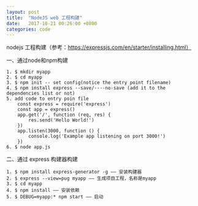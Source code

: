 ```yaml
---
layout: post
title:  "NodeJS web 工程构建"
date:   2017-10-21 00:26:00 +0800
categories: code
---
```


nodejs 工程构建（参考：https://expressjs.com/en/starter/installing.html）

一、通过node和npm构建

	1. $ mkdir myapp
	2. $ cd myapp
	3. $ npm init -- set config(notice the entry point filename)
	4. $ npm install express --save/----no-save (add it to the dependencies list or not)
	5. add code to entry poin file
		const express = require('express')
		const app = express()
		app.get('/', function (req, res) {
  			res.send('Hello World!')
		})
		app.listen(3000, function () {
  			console.log('Example app listening on port 3000!')
		})
	6. $ node app.js

二、通过 express 构建器构建

	1. $ npm install express-generator -g —— 安装构建器
	2. $ express --view=pug myapp —— 生成项目工程，名称是myapp
	3. $ cd myapp
	4. $ npm install —— 安装依赖
	5. $ DEBUG=myapp:* npm start —— 启动